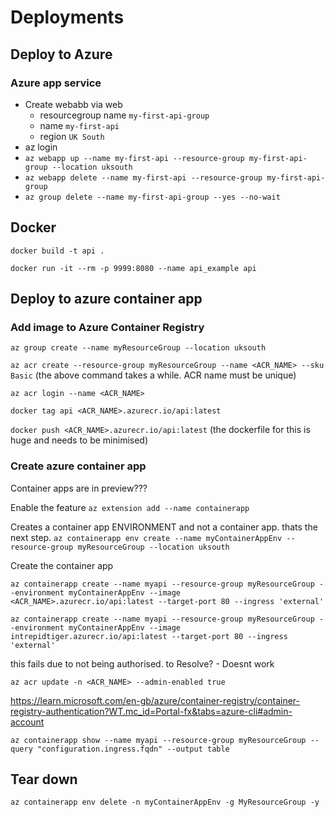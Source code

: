 # Deployments

## Deploy to Azure

### Azure app service

- Create webabb via web
  - resourcegroup name `my-first-api-group`
  - name `my-first-api`
  - region `UK South`
- az login
- `az webapp up --name my-first-api --resource-group my-first-api-group --location uksouth`
- `az webapp delete --name my-first-api --resource-group my-first-api-group`
- `az group delete --name my-first-api-group --yes --no-wait`

## Docker

`docker build -t api .`

`docker run -it --rm -p 9999:8080 --name api_example api`

## Deploy to azure container app

### Add image to Azure Container Registry

`az group create --name myResourceGroup --location uksouth`

`az acr create --resource-group myResourceGroup --name <ACR_NAME> --sku Basic`
(the above command takes a while. ACR name must be unique)

`az acr login --name <ACR_NAME>`

`docker tag api <ACR_NAME>.azurecr.io/api:latest`

`docker push <ACR_NAME>.azurecr.io/api:latest`
(the dockerfile for this is huge and needs to be minimised)

### Create azure container app

Container apps are in preview???

Enable the feature
`az extension add --name containerapp`

Creates a container app ENVIRONMENT and not a container app. thats the next step.
`az containerapp env create --name myContainerAppEnv --resource-group myResourceGroup --location uksouth`

Create the container app

`az containerapp create --name myapi --resource-group myResourceGroup --environment myContainerAppEnv --image <ACR_NAME>.azurecr.io/api:latest --target-port 80 --ingress 'external'`

`az containerapp create --name myapi --resource-group myResourceGroup --environment myContainerAppEnv --image intrepidtiger.azurecr.io/api:latest --target-port 80 --ingress 'external'`

this fails due to not being authorised. to Resolve? - Doesnt work

`az acr update -n <ACR_NAME> --admin-enabled true`

https://learn.microsoft.com/en-gb/azure/container-registry/container-registry-authentication?WT.mc_id=Portal-fx&tabs=azure-cli#admin-account

`az containerapp show --name myapi --resource-group myResourceGroup --query "configuration.ingress.fqdn" --output table`

## Tear down

`az containerapp env delete -n myContainerAppEnv -g MyResourceGroup -y`

